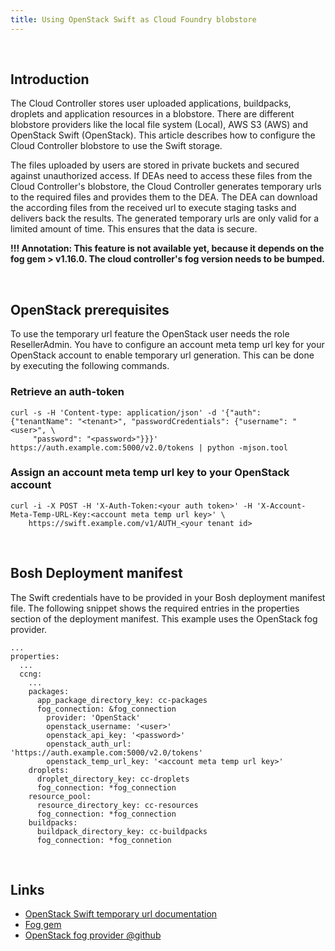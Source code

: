 ```yaml
---
title: Using OpenStack Swift as Cloud Foundry blobstore
---
```


<br />

## Introduction ##

The Cloud Controller stores user uploaded applications, buildpacks, droplets and application resources in a blobstore. There are different blobstore providers like the local file system (Local), AWS S3 (AWS) and OpenStack Swift (OpenStack). This article describes how to configure the Cloud Controller blobstore to use the Swift storage.

The files uploaded by users are stored in private buckets and secured against unauthorized access. 
If DEAs need to access these files from the Cloud Controller's blobstore, the Cloud Controller generates temporary urls to the required files and provides them to the DEA. The DEA can download the according files from the received url to execute staging tasks and delivers back the results. The generated temporary urls are only valid for a limited amount of time. This ensures that the data is secure.

<strong>!!! Annotation: This feature is not available yet, because it depends on the fog gem > v1.16.0. The cloud controller's fog version needs to be bumped.</strong>

<br/>


## OpenStack prerequisites ##

To use the temporary url feature the OpenStack user needs the role ResellerAdmin.
You have to configure an account meta temp url key for your OpenStack account to enable temporary url generation. This can be done by executing the following commands.


### Retrieve an auth-token ###

```
curl -s -H 'Content-type: application/json' -d '{"auth": {"tenantName": "<tenant>", "passwordCredentials": {"username": "<user>", \
	 "password": "<password>"}}}' https://auth.example.com:5000/v2.0/tokens | python -mjson.tool
```	

### Assign an account meta temp url key to your OpenStack account ###

```
curl -i -X POST -H 'X-Auth-Token:<your auth token>' -H 'X-Account-Meta-Temp-URL-Key:<account meta temp url key>' \
	https://swift.example.com/v1/AUTH_<your tenant id>	
```
	
<br />	
	
	
## Bosh Deployment manifest ##

The Swift credentials have to be provided in your Bosh deployment manifest file.
The following snippet shows the required entries in the properties section of the deployment manifest. This example uses the OpenStack fog provider.

```
...
properties:
  ...
  ccng:
    ...
    packages:
      app_package_directory_key: cc-packages
	  fog_connection: &fog_connection
	    provider: 'OpenStack'
	    openstack_username: '<user>'
	    openstack_api_key: '<password>'
	    openstack_auth_url: 'https://auth.example.com:5000/v2.0/tokens'
	    openstack_temp_url_key: '<account meta temp url key>'
	droplets:
	  droplet_directory_key: cc-droplets
	  fog_connection: *fog_connection
	resource_pool:
 	  resource_directory_key: cc-resources
	  fog_connection: *fog_connection
	buildpacks:
	  buildpack_directory_key: cc-buildpacks
	  fog_connection: *fog_connetion  
```

<br />

## Links ##

* [OpenStack Swift temporary url documentation](http://docs.openstack.org/trunk/config-reference/content/object-storage-tempurl.html)
* [Fog gem](http://fog.io/)
* [OpenStack fog provider @github](https://github.com/fog/fog/tree/master/lib/fog/openstack)
